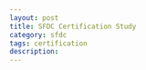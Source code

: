```yaml
---
layout: post
title: SFDC Certification Study
category: sfdc
tags: certification
description: 
---
```


